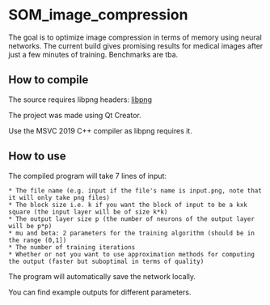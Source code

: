 # SOM_image_compression
 The goal is to optimize image compression in terms of memory using neural networks.
 The current build gives promising results for medical images after just a few minutes of training.
 Benchmarks are tba.
 
## How to compile
 The source requires libpng headers: [libpng](http://www.libpng.org/pub/png/libpng.html)
 
 The project was made using Qt Creator.
 
 Use the MSVC 2019 C++ compiler as libpng requires it.
 
## How to use
 The compiled program will take 7 lines of input:
 
	* The file name (e.g. input if the file's name is input.png, note that it will only take png files)
	* The block size i.e. k if you want the block of input to be a kxk square (the input layer will be of size k*k)
	* The output layer size p (the number of neurons of the output layer will be p*p)
	* mu and beta: 2 parameters for the training algorithm (should be in the range (0,1])
	* The number of training iterations
	* Whether or not you want to use approximation methods for computing the output (faster but suboptimal in terms of quality) 
 The program will automatically save the network locally.
 
 You can find example outputs for different parameters.

